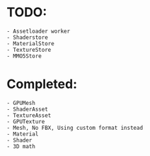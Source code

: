 # TODO:
	- Assetloader worker
	- Shaderstore
	- MaterialStore
	- TextureStore
	- MMO5Store
	
# Completed:
	- GPUMesh
	- ShaderAsset
	- TextureAsset
	- GPUTexture
	- Mesh, No FBX, Using custom format instead
	- Material
	- Shader
	- 3D math